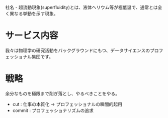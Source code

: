 社名 - 超流動現象(superfluidity)とは、液体ヘリウム等が極低温で、通常とは全く異なる挙動を示す現象。

# サービス内容

我々は物理学の研究活動をバックグラウンドにもつ、データサイエンスのプロフェッショナル集団です。

# 戦略

余分なものを極限まで削ぎ落とし、やるべきことをやる。

- cut  : 仕事の本質化 -> プロフェッショナルの瞬間的起用
- commit : プロフェッショナリズムの追求
